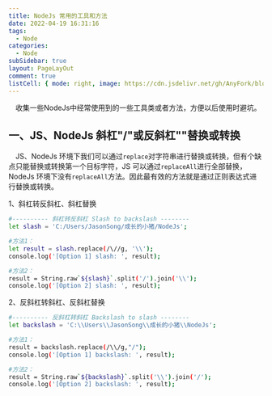 ```yaml
---
title: NodeJs 常用的工具和方法
date: 2022-04-19 16:31:16
tags:
  - Node
categories:
  - Node
subSidebar: true
layout: PageLayOut
comment: true
listCell: { mode: right, image: https://cdn.jsdelivr.net/gh/AnyFork/blog-images/markdown/202207200955471.jpg }
---
```


&emsp;收集一些NodeJs中经常使用到的一些工具类或者方法，方便以后使用时避坑。

<!-- more -->
<boxx/>

## 一、JS、NodeJs 斜杠"/"或反斜杠"\"替换或转换

&emsp;JS、NodeJs 环境下我们可以通过`replace`对字符串进行替换或转换，但有个缺点只能替换或转换第一个目标字符，JS 可以通过`replaceAll`进行全部替换，NodeJs 环境下没有`replaceAll`方法。因此最有效的方法就是通过正则表达式进行替换或转换。

1、斜杠转反斜杠、斜杠替换

```bash
#---------- 斜杠转反斜杠 Slash to backslash --------
let slash = 'C:/Users/JasonSong/成长的小猪/NodeJs';

#方法1：
let result = slash.replace(/\//g, '\\');
console.log('[Option 1] slash: ', result);

#方法2：
result = String.raw`${slash}`.split('/').join('\\');
console.log('[Option 2] slash: ', result);
```

2、反斜杠转斜杠、反斜杠替换

```bash
#---------- 反斜杠转斜杠 Backslash to slash --------
let backslash = 'C:\\Users\\JasonSong\\成长的小猪\\NodeJs';

#方法1：
result = backslash.replace(/\\/g,"/");
console.log('[Option 1] backslash: ', result);

#方法2：
result = String.raw`${backslash}`.split('\\').join('/');
console.log('[Option 2] backslash: ', result);
```
<Reward/>
